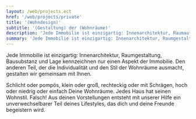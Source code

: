 ```yaml
---
layout: /web/projects.ect
href: '/web/projects/private'
title: '(Wohndesign)'
subtitle: '(Gestaltung) der (Wohnräume)'
description: 'Jede Immobilie ist einzigartig: Innenarchitektur, Raumaufteilung, Bausubstanz und  Lage kennzeichnen nur einen Aspekt der Immobilie.'
summary: 'Jede Immobilie ist einzigartig: Innenarchitektur, Raumgestaltung, Bausubstanz und Lage kennzeichnen nur einen Aspekt der Immobilie. Den anderen Teil, der die Individualität und den Stil der Wohnräume ausmacht, gestalten wir gemeinsam mit Ihnen.'
---
```

Jede Immobilie ist einzigartig: Innenarchitektur, Raumgestaltung, Bausubstanz und Lage kennzeichnen nur einen Aspekt der Immobilie. Den anderen Teil, der die Individualität und den Stil der Wohnräume ausmacht, gestalten wir gemeinsam mit Ihnen.

Schlicht oder pompös, klein oder groß, rechteckig oder mit Schrägen, hoch oder niedrig oder einfach Deine Wohnräume. Jedes Haus hat seinen Wohnstil. Falsch!  Aus deinen Vorstellungen entsteht mit unserer Hilfe ein unverwechselbarer Teil deines Lifestyles, das dich und deine Freunde begeistern wird.
